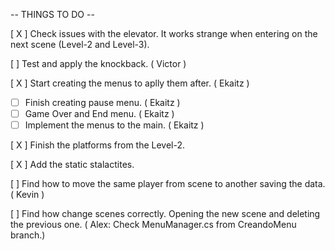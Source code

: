 -- THINGS TO DO --

[ X ] Check issues with the elevator. It works strange when entering on the next scene (Level-2 and Level-3).

[  ] Test and apply the knockback. ( Victor )

[ X ] Start creating the menus to aplly them after. ( Ekaitz )
  -   [  ] Finish creating pause menu. ( Ekaitz )
  -   [  ] Game Over and End menu. ( Ekaitz )
  -   [  ] Implement the menus to the main. ( Ekaitz )

[ X ] Finish the platforms from the Level-2.

[ X ] Add the static stalactites.

[  ] Find how to move the same player from scene to another saving the data. ( Kevin )

[  ] Find how change scenes correctly. Opening the new scene and deleting the previous one. ( Alex: Check MenuManager.cs from CreandoMenu branch.)
